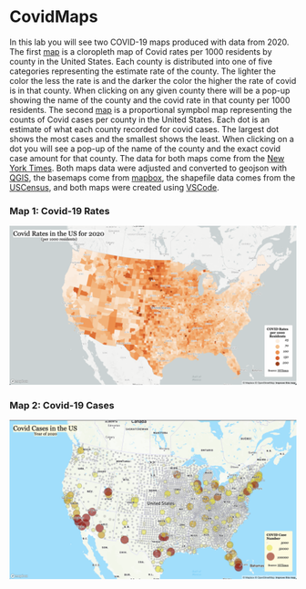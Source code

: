 # CovidMaps

In this lab you will see two COVID-19 maps produced with data from 2020. The first [map](https://tnh333.github.io/CovidMaps/map1.html) is a cloropleth map of Covid rates per 1000 residents by county in the United States. Each county is distributed into one of five categories representing the estimate rate of the county. The lighter the color the less the rate is and the darker the color the higher the rate of covid is in that county. When clicking on any given county there will be a pop-up showing the name of the county and the covid rate in that county per 1000 residents. The second [map](https://tnh333.github.io/CovidMaps/map2.html) is a proportional sympbol map representing the counts of Covid cases per county in the United States. Each dot is an estimate of what each county recorded for covid cases. The largest dot shows the most cases and the smallest shows the least. When clicking on a dot you will see a pop-up of the name of the county and the exact covid case amount for that county. The data for both maps come from the [New York Times](https://github.com/nytimes/covid-19-data/blob/43d32dde2f87bd4dafbb7d23f5d9e878124018b8/live/us-counties.csv). Both maps data were adjusted and converted to geojson with [QGIS](https://qgis.org/en/site/), the basemaps come from [mapbox](https://www.mapbox.com/), the shapefile data comes from the [USCensus](https://www.census.gov/geographies/mapping-files/time-series/geo/carto-boundary-file.html), and both maps were created using [VSCode](https://code.visualstudio.com/).

### Map 1: Covid-19 Rates

![](img/RatesMap.png)

### Map 2: Covid-19 Cases

![](img/CasesMap.png)